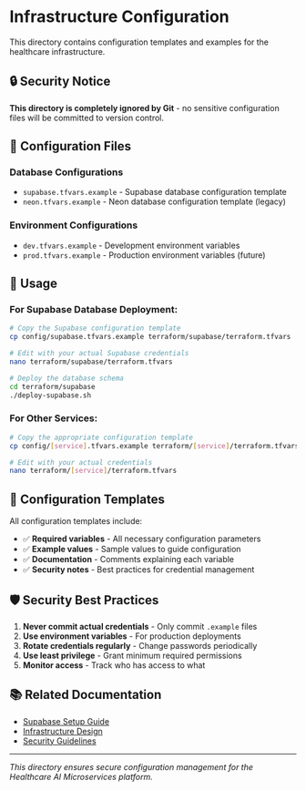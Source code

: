 # Infrastructure Configuration

This directory contains configuration templates and examples for the healthcare infrastructure.

## 🔒 Security Notice

**This directory is completely ignored by Git** - no sensitive configuration files will be committed to version control.

## 📁 Configuration Files

### Database Configurations
- `supabase.tfvars.example` - Supabase database configuration template
- `neon.tfvars.example` - Neon database configuration template (legacy)

### Environment Configurations
- `dev.tfvars.example` - Development environment variables
- `prod.tfvars.example` - Production environment variables (future)

## 🚀 Usage

### For Supabase Database Deployment:
```bash
# Copy the Supabase configuration template
cp config/supabase.tfvars.example terraform/supabase/terraform.tfvars

# Edit with your actual Supabase credentials
nano terraform/supabase/terraform.tfvars

# Deploy the database schema
cd terraform/supabase
./deploy-supabase.sh
```

### For Other Services:
```bash
# Copy the appropriate configuration template
cp config/[service].tfvars.example terraform/[service]/terraform.tfvars

# Edit with your actual credentials
nano terraform/[service]/terraform.tfvars
```

## 🔧 Configuration Templates

All configuration templates include:
- ✅ **Required variables** - All necessary configuration parameters
- ✅ **Example values** - Sample values to guide configuration
- ✅ **Documentation** - Comments explaining each variable
- ✅ **Security notes** - Best practices for credential management

## 🛡️ Security Best Practices

1. **Never commit actual credentials** - Only commit `.example` files
2. **Use environment variables** - For production deployments
3. **Rotate credentials regularly** - Change passwords periodically
4. **Use least privilege** - Grant minimum required permissions
5. **Monitor access** - Track who has access to what

## 📚 Related Documentation

- [Supabase Setup Guide](../terraform/supabase/README.md)
- [Infrastructure Design](../INFRASTRUCTURE_DESIGN.md)
- [Security Guidelines](../docs/security-guide.md)

---

*This directory ensures secure configuration management for the Healthcare AI Microservices platform.*